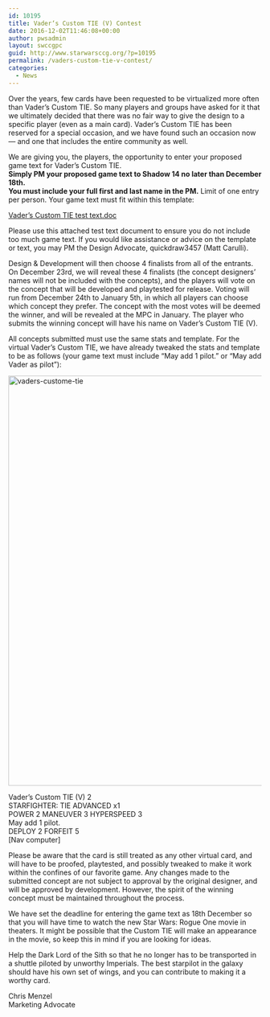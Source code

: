 ```yaml
---
id: 10195
title: Vader‘s Custom TIE (V) Contest
date: 2016-12-02T11:46:08+00:00
author: pwsadmin
layout: swccgpc
guid: http://www.starwarsccg.org/?p=10195
permalink: /vaders-custom-tie-v-contest/
categories:
  - News
---
```

Over the years, few cards have been requested to be virtualized more often than Vader’s Custom TIE. So many players and groups have asked for it that we ultimately decided that there was no fair way to give the design to a specific player (even as a main card). Vader’s Custom TIE has been reserved for a special occasion, and we have found such an occasion now &#8212; and one that includes the entire community as well.

We are giving you, the players, the opportunity to enter your proposed game text for Vader&#8217;s Custom TIE.  
**Simply PM your proposed game text to Shadow 14 no later than December 18th.**  
**You must include your full first and last name in the PM.** Limit of one entry per person. Your game text must fit within this template:

[Vader&#8217;s Custom TIE test text.doc](http://www.starwarsccg.org/wp/wp-content/uploads/Vaders-Custom-TIE-test-text.doc)

Please use this attached test text document to ensure you do not include too much game text. If you would like assistance or advice on the template or text, you may PM the Design Advocate, quickdraw3457 (Matt Carulli).

Design & Development will then choose 4 finalists from all of the entrants. On December 23rd, we will reveal these 4 finalists (the concept designers&#8217; names will not be included with the concepts), and the players will vote on the concept that will be developed and playtested for release. Voting will run from December 24th to January 5th, in which all players can choose which concept they prefer. The concept with the most votes will be deemed the winner, and will be revealed at the MPC in January. The player who submits the winning concept will have his name on Vader’s Custom TIE (V).

All concepts submitted must use the same stats and template. For the virtual Vader&#8217;s Custom TIE, we have already tweaked the stats and template to be as follows (your game text must include &#8220;May add 1 pilot.&#8221; or &#8220;May add Vader as pilot&#8221;):

<img class="alignnone wp-image-10197" src="http://www.starwarsccg.org/wp/wp-content/uploads/Vaders-Custome-TIE-214x300.jpg" alt="vaders-custome-tie" width="582" height="816" /> 

Vader&#8217;s Custom TIE (V) 2  
STARFIGHTER: TIE ADVANCED x1  
POWER 2 MANEUVER 3 HYPERSPEED 3  
May add 1 pilot.  
DEPLOY 2 FORFEIT 5  
[Nav computer]

Please be aware that the card is still treated as any other virtual card, and will have to be proofed, playtested, and possibly tweaked to make it work within the confines of our favorite game. Any changes made to the submitted concept are not subject to approval by the original designer, and will be approved by development. However, the spirit of the winning concept must be maintained throughout the process.

We have set the deadline for entering the game text as 18th December so that you will have time to watch the new Star Wars: Rogue One movie in theaters. It might be possible that the Custom TIE will make an appearance in the movie, so keep this in mind if you are looking for ideas.

Help the Dark Lord of the Sith so that he no longer has to be transported in a shuttle piloted by unworthy Imperials. The best starpilot in the galaxy should have his own set of wings, and you can contribute to making it a worthy card.

Chris Menzel  
Marketing Advocate